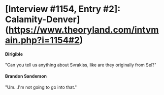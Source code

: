 # [Interview #1154, Entry #2]: Calamity-Denver](https://www.theoryland.com/intvmain.php?i=1154#2)

#### Dirigible

"Can you tell us anything about Svrakiss, like are they originally from Sel?"

#### Brandon Sanderson

"Um...I'm not going to go into that."

